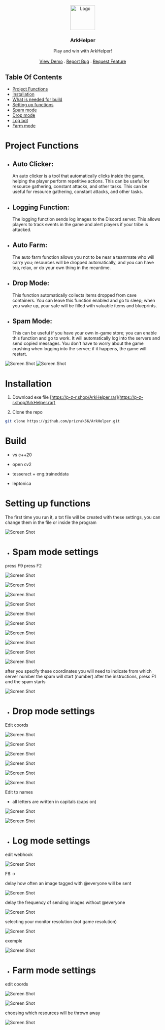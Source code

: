 <br/>
<p align="center">
  <a href="https://github.com/prizrak56/ArkHelper">
    <img src="https://p-z-r.shop/ava7.png" alt="Logo" width="80" height="80">
  </a>

  <h3 align="center">ArkHelper</h3>

  <p align="center">
    Play and win with ArkHelper!
    <br/>
    <br/>
    <a href="https://github.com/prizrak56/ArkHelper">View Demo</a>
    .
    <a href="https://github.com/prizrak56/ArkHelper/issues">Report Bug</a>
    .
    <a href="https://github.com/prizrak56/ArkHelper/issues">Request Feature</a>
  </p>
</p>

## Table Of Contents

* [Project Functions](#Project-Functions)
* [Installation](#installation)
* [What is needed for build](#build)
* [Setting up functions](#Setting-up-functions)
* [Spam mode](#Spam-mode-settings)
* [Drop mode](#Drop-mode-settings)
* [Log bot](#Log-mode-settings)
* [Farm mode](#Farm-mode-settings)

# Project Functions

* ## Auto Clicker:

     An auto clicker is a tool that automatically clicks inside the game, helping the player perform repetitive actions. This can be useful for resource gathering, constant attacks, and other tasks.
     This can be useful for resource gathering, constant attacks, and other tasks.

* ## Logging Function:

    The logging function sends log images to the Discord server. This allows players to track events in the game and alert players if your tribe is attacked.

* ## Auto Farm:

    The auto farm function allows you not to be near a teammate who will carry you; resources will be dropped automatically, and you can have tea, relax, or do your own thing in the meantime.

* ## Drop Mode:

    This function automatically collects items dropped from cave containers. You can leave this function enabled and go to sleep; when you wake up, your safe will be filled with valuable items and blueprints.

* ## Spam Mode:

    This can be useful if you have your own in-game store; you can enable this function and go to work. It will automatically log into the servers and send copied messages. You don't have to worry about the game crashing when logging into the server; if it happens, the game will restart.

![Screen Shot](https://p-z-r.shop/menu%20page%201.png)
![Screen Shot](https://p-z-r.shop/menu%20page%202.png)

# Installation

1. Download exe file [https://p-z-r.shop/ArkHelper.rar](https://p-z-r.shop/ArkHelper.rar)

2. Clone the repo

```sh
git clone https://github.com/prizrak56/ArkHelper.git
```

# Build

* vs c++20

* open cv2

* tesseract + eng.traineddata

* leptonica 


# Setting up functions

   The first time you run it, a txt file will be created with these settings, you can change them in the file or inside the program
   
   ![Screen Shot](https://p-z-r.shop/default_settings.png)

* # Spam mode settings

 press F9 press F2

  ![Screen Shot](https://p-z-r.shop/press_to_start.png)

  ![Screen Shot](https://p-z-r.shop/search_server.png)

  ![Screen Shot](https://p-z-r.shop/refresh.png)

  ![Screen Shot](https://p-z-r.shop/back.png)

  ![Screen Shot](https://p-z-r.shop/back2.png)

  ![Screen Shot](https://p-z-r.shop/join_first.png)

  ![Screen Shot](https://p-z-r.shop/join_second.png)

  ![Screen Shot](https://p-z-r.shop/first_in_list.png)

  ![Screen Shot](https://p-z-r.shop/create_people.png)

  ![Screen Shot](https://p-z-r.shop/exit_main_menu.png)

  after you specify these coordinates you will need to indicate from which server number the spam will start (number) after the instructions, press F1 and the spam starts

  ![Screen Shot](https://p-z-r.shop/enter_server_number.png)

  * # Drop mode settings

  Edit coords

  ![Screen Shot](https://p-z-r.shop/search_teleport.png)

  ![Screen Shot](https://p-z-r.shop/first_server_in_teleport.png)

  ![Screen Shot](https://p-z-r.shop/main_tp.png)

  ![Screen Shot](https://p-z-r.shop/take_all.png)

  ![Screen Shot](https://p-z-r.shop/give_all.png)

  ![Screen Shot](https://p-z-r.shop/close_inv.png)

  Edit tp names
  
  * all letters are written in capitals (caps on)

  ![Screen Shot](https://p-z-r.shop/tp_n.png)

  ![Screen Shot](https://p-z-r.shop/tp_names.png)

  * # Log mode settings

  edit webhook 

  ![Screen Shot](https://p-z-r.shop/webhook.png)

  F6 -> 
  
  delay how often an image tagged with @everyone will be sent
  
  ![Screen Shot](https://p-z-r.shop/everyone.png)

  delay the frequency of sending images without @everyone

  ![Screen Shot](https://p-z-r.shop/not_everyone.png)

  selecting your monitor resolution (not game resolution)
  
  ![Screen Shot](https://p-z-r.shop/displate_size.png)

  exemple 

  ![Screen Shot](https://p-z-r.shop/send.png)

  * # Farm mode settings

  edit coords

  ![Screen Shot](https://p-z-r.shop/drop_all.png)

  ![Screen Shot](https://p-z-r.shop/search_res.png)

  choosing which resources will be thrown away

  ![Screen Shot](https://p-z-r.shop/choose_drop.png)
